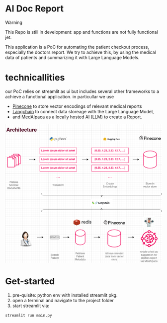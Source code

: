 # AI Doc Report

> [!WARNING]  
> This Repo is still in development: app and functions are not fully functional jet.

This application is a PoC for automating the patient checkout process, especially the doctors report. We try to achieve this, by using the medical data of patients and summarizing it with Large Language Models.

# technicallities
our PoC relies on streamlit as ui but includes several other frameworks to a achieve a functional application.
in particullar we use 
- [Pinecone](https://www.pinecone.io/) to store vector encodings of relevant medical reports
- [Langchain](https://python.langchain.com/docs/get_started/introduction.html) to connect data storeage with the Large Language Model,
- and  [MedAlpaca](https://arxiv.org/abs/2304.08247) as a locally hosted AI (LLM) to create a Report. 


![Architecutre overview](architecture.png)

# Get-started
1. pre-quisite: python env with installed streamlit pkg.
2. open a terminal and navigate to the project folder
3. start streamlit via:
```
streamlit run main.py

```
